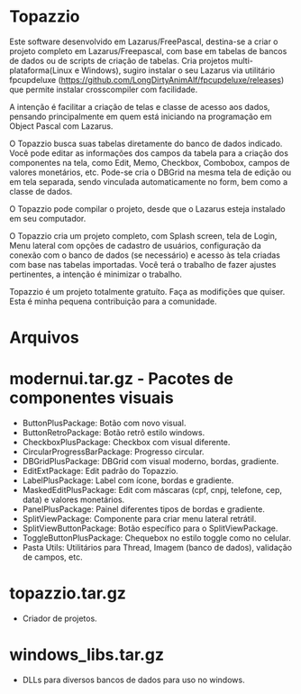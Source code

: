 # Topazzio
Este software desenvolvido em Lazarus/FreePascal, destina-se a criar o 
projeto completo em Lazarus/Freepascal, com base em tabelas de bancos
de dados ou de scripts de criação de tabelas. 
Cria projetos multi-plataforma(Linux e Windows), sugiro instalar o seu
Lazarus via utilitário fpcupdeluxe (https://github.com/LongDirtyAnimAlf/fpcupdeluxe/releases)
que permite instalar crosscompiler com facilidade.

A intenção é facilitar a criação de telas e classe de acesso aos dados,
pensando principalmente em quem está iniciando na programação em 
Object Pascal com Lazarus.

O Topazzio busca suas tabelas diretamente do banco de dados indicado.
Você pode editar as informações dos campos da tabela para a criação
dos componentes na tela, como Edit, Memo, Checkbox, Combobox, campos
de valores monetários, etc.
Pode-se cria o DBGrid na mesma tela de edição ou em tela separada,
sendo vinculada automaticamente no form, bem como a classe de dados.

O Topazzio pode compilar o projeto, desde que o Lazarus esteja
instalado em seu computador.

O Topazzio cria um projeto completo, com Splash screen, tela de Login,
Menu lateral com opções de cadastro de usuários, configuração da
conexão com o banco de dados (se necessário) e acesso às tela criadas
com base nas tabelas importadas. Você terá o trabalho de fazer ajustes
pertinentes, a intenção é minimizar o trabalho.

Topazzio é um projeto totalmente gratuíto. Faça as modifições que
quiser. Esta é minha pequena contribuição para a comunidade.

# Arquivos
# modernui.tar.gz - Pacotes de componentes visuais
- ButtonPlusPackage: Botão com novo visual.
- ButtonRetroPackage: Botão retrô estilo windows.
- CheckboxPlusPackage: Checkbox com visual diferente.
- CircularProgressBarPackage: Progresso circular.
- DBGridPlusPackage: DBGrid com visual moderno, bordas, gradiente.
- EditExtPackage: Edit padrão do Topazzio.
- LabelPlusPackage: Label com ícone, bordas e gradiente.
- MaskedEditPlusPackage: Edit com máscaras (cpf, cnpj, telefone, cep, data) e valores monetários.
- PanelPlusPackage: Painel diferentes tipos de bordas e gradiente.
- SplitViewPackage: Componente para criar menu lateral retrátil.
- SplitViewButtonPackage: Botão específico para o SplitViewPackage.
- ToggleButtonPlusPackage: Chequebox no estilo toggle como no celular.
- Pasta Utils: Utilitários para Thread, Imagem (banco de dados), validação de campos, etc.

# topazzio.tar.gz
- Criador de projetos.

# windows_libs.tar.gz
- DLLs para diversos bancos de dados para uso no windows.

